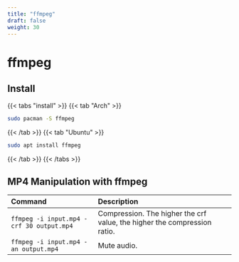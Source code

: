 ```yaml
---
title: "ffmpeg"
draft: false
weight: 30
---
```


# ffmpeg

## Install

{{< tabs "install" >}}
{{< tab "Arch" >}}

```sh
sudo pacman -S ffmpeg
```

{{< /tab >}}
{{< tab "Ubuntu" >}}

```sh
sudo apt install ffmpeg
```

{{< /tab >}}
{{< /tabs >}}

## MP4 Manipulation with ffmpeg

|Command|Description|
|:------|:----------|
|`ffmpeg -i input.mp4 -crf 30 output.mp4`|Compression. The higher the crf value, the higher the compression ratio.|
|`ffmpeg -i input.mp4 -an output.mp4`|Mute audio.|
